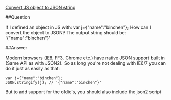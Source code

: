 [Convert JS object to JSON string](http://stackoverflow.com/questions/4162749/convert-js-object-to-json-string)

##Question


If I defined an object in JS with:
var j={"name":"binchen"};
How can I convert the object to JSON? The output string should be:
'{"name":"binchen"}'

##Answer

Modern browsers (IE8, FF3, Chrome etc.) have native JSON support built in (Same API as with JSON2).
So as long you're not dealing with IE6/7 you can do it just as easily as that:

```
var j={"name":"binchen"};
JSON.stringify(j); // '{"name":"binchen"}'
```

But to add support for the oldie's, you should also include the json2 script